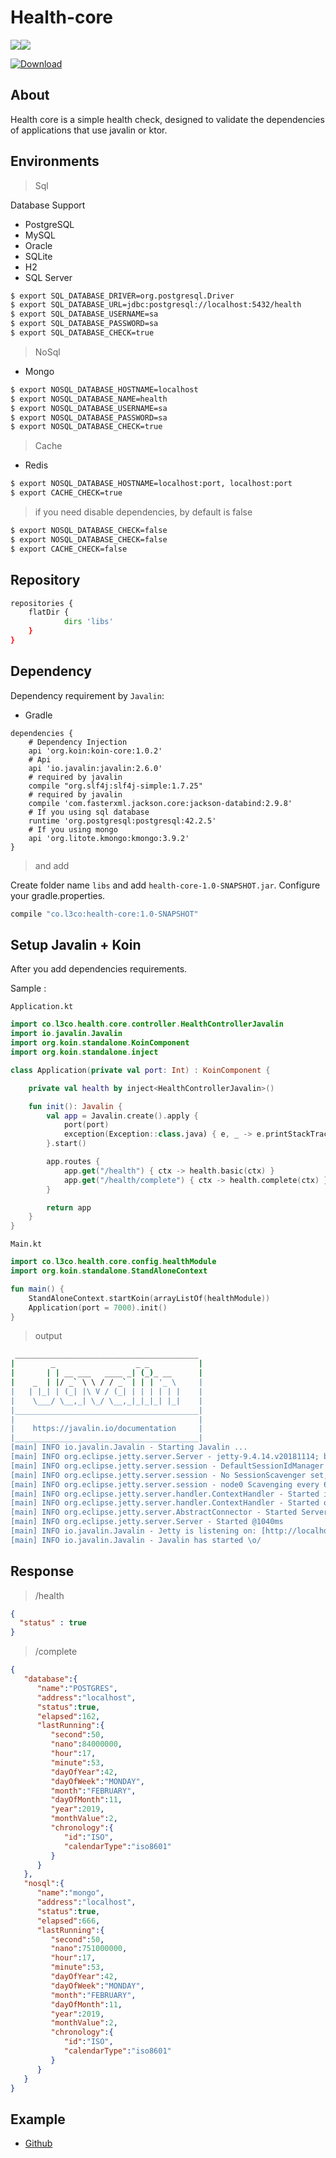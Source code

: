 # Health-core

<a href='https://bintray.com/leco-libs/health-core/health-core?source=watch' alt='Get automatic notifications about new "health-core" versions'><img src='https://www.bintray.com/docs/images/bintray_badge_color.png'></a><a href='https://bintray.com/leco-libs/health-core/health-core?source=watch' alt='Get automatic notifications about new "health-core" versions'><img src='https://www.bintray.com/docs/images/bintray_badge_color.png'></a>

[ ![Download](https://api.bintray.com/packages/leco-libs/health-core/health-core/images/download.svg) ](https://bintray.com/leco-libs/health-core/health-core/_latestVersion)

## About

Health core is a simple health check, designed to validate the dependencies of applications that use javalin or ktor.

## Environments

> Sql

Database Support

 - PostgreSQL
 - MySQL
 - Oracle
 - SQLite
 - H2
 - SQL Server 

```bash
$ export SQL_DATABASE_DRIVER=org.postgresql.Driver
$ export SQL_DATABASE_URL=jdbc:postgresql://localhost:5432/health
$ export SQL_DATABASE_USERNAME=sa
$ export SQL_DATABASE_PASSWORD=sa
$ export SQL_DATABASE_CHECK=true
```

> NoSql

   - Mongo

```bash
$ export NOSQL_DATABASE_HOSTNAME=localhost
$ export NOSQL_DATABASE_NAME=health
$ export NOSQL_DATABASE_USERNAME=sa
$ export NOSQL_DATABASE_PASSWORD=sa
$ export NOSQL_DATABASE_CHECK=true
```
> Cache

   - Redis

```bash
$ export NOSQL_DATABASE_HOSTNAME=localhost:port, localhost:port
$ export CACHE_CHECK=true
```

> if you need disable dependencies, by default is false 

```bash
$ export NOSQL_DATABASE_CHECK=false
$ export NOSQL_DATABASE_CHECK=false
$ export CACHE_CHECK=false

```

## Repository

```bash
repositories {
    flatDir {
            dirs 'libs'
    }
}
``` 


## Dependency

Dependency requirement by `Javalin`:

   * Gradle

```properties
dependencies {
    # Dependency Injection 
    api 'org.koin:koin-core:1.0.2'
    # Api 
    api 'io.javalin:javalin:2.6.0'
    # required by javalin
    compile "org.slf4j:slf4j-simple:1.7.25"
    # required by javalin
    compile 'com.fasterxml.jackson.core:jackson-databind:2.9.8'
    # If you using sql database
    runtime 'org.postgresql:postgresql:42.2.5'
    # If you using mongo
    api 'org.litote.kmongo:kmongo:3.9.2'
}

```

> and add 

Create folder name `libs` and add `health-core-1.0-SNAPSHOT.jar`.
Configure your gradle.properties.

```bash
compile "co.l3co:health-core:1.0-SNAPSHOT"
```

## Setup Javalin + Koin

After you add dependencies requirements.

Sample :
 
`Application.kt`

```kotlin
import co.l3co.health.core.controller.HealthControllerJavalin
import io.javalin.Javalin
import org.koin.standalone.KoinComponent
import org.koin.standalone.inject

class Application(private val port: Int) : KoinComponent {

    private val health by inject<HealthControllerJavalin>()

    fun init(): Javalin {
        val app = Javalin.create().apply {
            port(port)
            exception(Exception::class.java) { e, _ -> e.printStackTrace() }
        }.start()

        app.routes {
            app.get("/health") { ctx -> health.basic(ctx) }
            app.get("/health/complete") { ctx -> health.complete(ctx) }
        }

        return app
    }
}
```

`Main.kt`

```kotlin
import co.l3co.health.core.config.healthModule
import org.koin.standalone.StandAloneContext

fun main() {
    StandAloneContext.startKoin(arrayListOf(healthModule))
    Application(port = 7000).init()
}
```

> output

```bash
 _________________________________________
|        _                  _ _           |
|       | | __ ___   ____ _| (_)_ __      |
|    _  | |/ _` \ \ / / _` | | | '_ \     |
|   | |_| | (_| |\ V / (_| | | | | | |    |
|    \___/ \__,_| \_/ \__,_|_|_|_| |_|    |
|_________________________________________|
|                                         |
|    https://javalin.io/documentation     |
|_________________________________________|
[main] INFO io.javalin.Javalin - Starting Javalin ...
[main] INFO org.eclipse.jetty.server.Server - jetty-9.4.14.v20181114; built: 2018-11-14T21:20:31.478Z; git: c4550056e785fb5665914545889f21dc136ad9e6; jvm 1.8.0_191-b12
[main] INFO org.eclipse.jetty.server.session - DefaultSessionIdManager workerName=node0
[main] INFO org.eclipse.jetty.server.session - No SessionScavenger set, using defaults
[main] INFO org.eclipse.jetty.server.session - node0 Scavenging every 660000ms
[main] INFO org.eclipse.jetty.server.handler.ContextHandler - Started i.j.c.u.initialize$httpHandler$1@6d3a388c{/,null,AVAILABLE}
[main] INFO org.eclipse.jetty.server.handler.ContextHandler - Started o.e.j.s.ServletContextHandler@242b836{/,null,AVAILABLE}
[main] INFO org.eclipse.jetty.server.AbstractConnector - Started ServerConnector@4eeee472{HTTP/1.1,[http/1.1]}{0.0.0.0:7000}
[main] INFO org.eclipse.jetty.server.Server - Started @1040ms
[main] INFO io.javalin.Javalin - Jetty is listening on: [http://localhost:7000/]
[main] INFO io.javalin.Javalin - Javalin has started \o/
```

## Response

> /health

```json
{
  "status" : true
}
```

> /complete
```json
{
   "database":{
      "name":"POSTGRES",
      "address":"localhost",
      "status":true,
      "elapsed":162,
      "lastRunning":{
         "second":50,
         "nano":84000000,
         "hour":17,
         "minute":53,
         "dayOfYear":42,
         "dayOfWeek":"MONDAY",
         "month":"FEBRUARY",
         "dayOfMonth":11,
         "year":2019,
         "monthValue":2,
         "chronology":{
            "id":"ISO",
            "calendarType":"iso8601"
         }
      }
   },
   "nosql":{
      "name":"mongo",
      "address":"localhost",
      "status":true,
      "elapsed":666,
      "lastRunning":{
         "second":50,
         "nano":751000000,
         "hour":17,
         "minute":53,
         "dayOfYear":42,
         "dayOfWeek":"MONDAY",
         "month":"FEBRUARY",
         "dayOfMonth":11,
         "year":2019,
         "monthValue":2,
         "chronology":{
            "id":"ISO",
            "calendarType":"iso8601"
         }
      }
   }
}
```

## Example

* [Github](https://github.com/leco-poc-projects/javalin-health) 